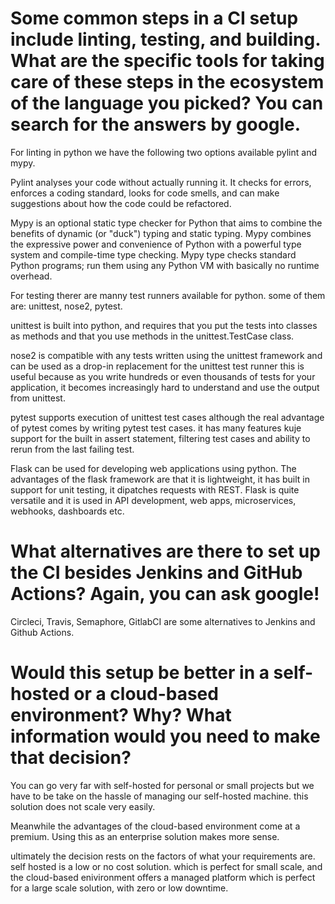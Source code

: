 # Some common steps in a CI setup include linting, testing, and building. What are the specific tools for taking care of these steps in the ecosystem of the language you picked? You can search for the answers by google.

For linting in python we have the following two options available pylint and mypy.

Pylint analyses your code without actually running it. It checks for errors, enforces a coding standard, looks for code smells, and can make suggestions about how the code could be refactored.

Mypy is an optional static type checker for Python that aims to combine the benefits of dynamic (or "duck") typing and static typing. Mypy combines the expressive power and convenience of Python with a powerful type system and compile-time type checking. Mypy type checks standard Python programs; run them using any Python VM with basically no runtime overhead. 

For testing therer are manny test runners available for python. some of them are: unittest, nose2, pytest.

unittest is built into python, and requires that you put the tests into classes as methods and that you use methods in the unittest.TestCase class.

nose2 is compatible with any tests written using the unittest framework and can be used as a drop-in replacement for the unittest test runner this is useful because as you write hundreds or even thousands of tests for your application, it becomes increasingly hard to understand and use the output from unittest.

pytest supports execution of unittest test cases although the real advantage of pytest comes by writing pytest test cases. it has many features kuje support for the built in assert statement, filtering test cases and ability to rerun from the last failing test.

Flask can be used for developing web applications using python. The advantages of the flask framework are that it is lightweight, it has built in support for unit testing, it dipatches requests with REST.
Flask is quite versatile and it is used in API development, web apps, microservices, webhooks, dashboards etc.

# What alternatives are there to set up the CI besides Jenkins and GitHub Actions? Again, you can ask google!

Circleci, Travis, Semaphore, GitlabCI are some alternatives to Jenkins and Github Actions.

# Would this setup be better in a self-hosted or a cloud-based environment? Why? What information would you need to make that decision?

You can go very far with self-hosted for personal or small projects but we have to be take on the hassle of managing our self-hosted machine. this solution does not scale very easily.

Meanwhile the advantages of the cloud-based environment come at a premium. Using this as an enterprise solution makes more sense.

ultimately the decision rests on the factors of what your requirements are. self hosted is a low or no cost solution. which is perfect for small scale, and the cloud-based enivironment offers a managed platform which is perfect for a large scale solution, with zero or low downtime. 
